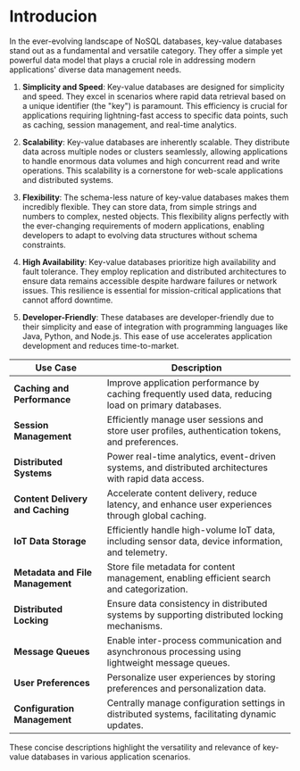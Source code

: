 # Introducion


In the ever-evolving landscape of NoSQL databases, key-value databases stand out as a fundamental and versatile category. They offer a simple yet powerful data model that plays a crucial role in addressing modern applications' diverse data management needs.


1. **Simplicity and Speed**: Key-value databases are designed for simplicity and speed. They excel in scenarios where rapid data retrieval based on a unique identifier (the "key") is paramount. This efficiency is crucial for applications requiring lightning-fast access to specific data points, such as caching, session management, and real-time analytics.

2. **Scalability**: Key-value databases are inherently scalable. They distribute data across multiple nodes or clusters seamlessly, allowing applications to handle enormous data volumes and high concurrent read and write operations. This scalability is a cornerstone for web-scale applications and distributed systems.

3. **Flexibility**: The schema-less nature of key-value databases makes them incredibly flexible. They can store data, from simple strings and numbers to complex, nested objects. This flexibility aligns perfectly with the ever-changing requirements of modern applications, enabling developers to adapt to evolving data structures without schema constraints.

4. **High Availability**: Key-value databases prioritize high availability and fault tolerance. They employ replication and distributed architectures to ensure data remains accessible despite hardware failures or network issues. This resilience is essential for mission-critical applications that cannot afford downtime.

5. **Developer-Friendly**: These databases are developer-friendly due to their simplicity and ease of integration with programming languages like Java, Python, and Node.js. This ease of use accelerates application development and reduces time-to-market.


| Use Case                   | Description                                           |
|----------------------------|-------------------------------------------------------|
| **Caching and Performance** | Improve application performance by caching frequently used data, reducing load on primary databases. |
| **Session Management**      | Efficiently manage user sessions and store user profiles, authentication tokens, and preferences. |
| **Distributed Systems**    | Power real-time analytics, event-driven systems, and distributed architectures with rapid data access. |
| **Content Delivery and Caching** | Accelerate content delivery, reduce latency, and enhance user experiences through global caching. |
| **IoT Data Storage**       | Efficiently handle high-volume IoT data, including sensor data, device information, and telemetry. |
| **Metadata and File Management** | Store file metadata for content management, enabling efficient search and categorization. |
| **Distributed Locking**    | Ensure data consistency in distributed systems by supporting distributed locking mechanisms. |
| **Message Queues**         | Enable inter-process communication and asynchronous processing using lightweight message queues. |
| **User Preferences**       | Personalize user experiences by storing preferences and personalization data. |
| **Configuration Management** | Centrally manage configuration settings in distributed systems, facilitating dynamic updates. |

These concise descriptions highlight the versatility and relevance of key-value databases in various application scenarios.
